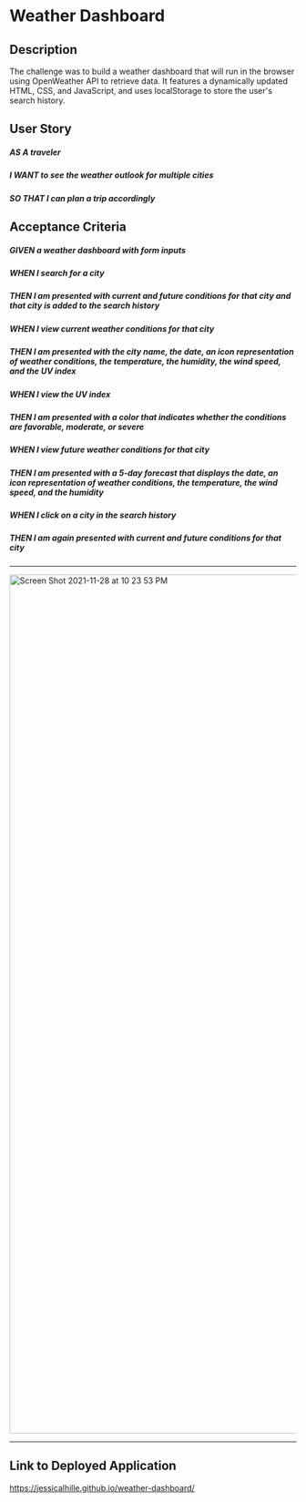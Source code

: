 # Weather Dashboard

## Description
The challenge was to build a weather dashboard that will run in the browser using OpenWeather API to retrieve data. It features a dynamically updated HTML, CSS, and JavaScript, and uses localStorage to store the user's search history.

## User Story
##### AS A traveler
##### I WANT to see the weather outlook for multiple cities
##### SO THAT I can plan a trip accordingly

## Acceptance Criteria
##### GIVEN a weather dashboard with form inputs
##### WHEN I search for a city
##### THEN I am presented with current and future conditions for that city and that city is added to the search history
##### WHEN I view current weather conditions for that city
##### THEN I am presented with the city name, the date, an icon representation of weather conditions, the temperature, the humidity, the wind speed, and the UV index
##### WHEN I view the UV index
##### THEN I am presented with a color that indicates whether the conditions are favorable, moderate, or severe
##### WHEN I view future weather conditions for that city
##### THEN I am presented with a 5-day forecast that displays the date, an icon representation of weather conditions, the temperature, the wind speed, and the humidity
##### WHEN I click on a city in the search history
##### THEN I am again presented with current and future conditions for that city

***

<img width="1508" alt="Screen Shot 2021-11-28 at 10 23 53 PM" src="https://user-images.githubusercontent.com/91511805/143808726-6bb1abb7-a95a-4eb8-8f6a-65f48d9c1b7c.png">

***

## Link to Deployed Application
https://jessicalhille.github.io/weather-dashboard/
